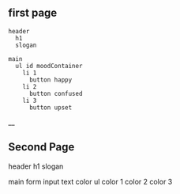 ## first page
```
header
  h1
  slogan

main
  ul id moodContainer
    li 1
      button happy
    li 2
      button confused
    li 3
      button upset
```
__
## Second Page
header
  h1
  slogan

main
  form
    input text
    color ul
      color 1
      color 2
      color 3
